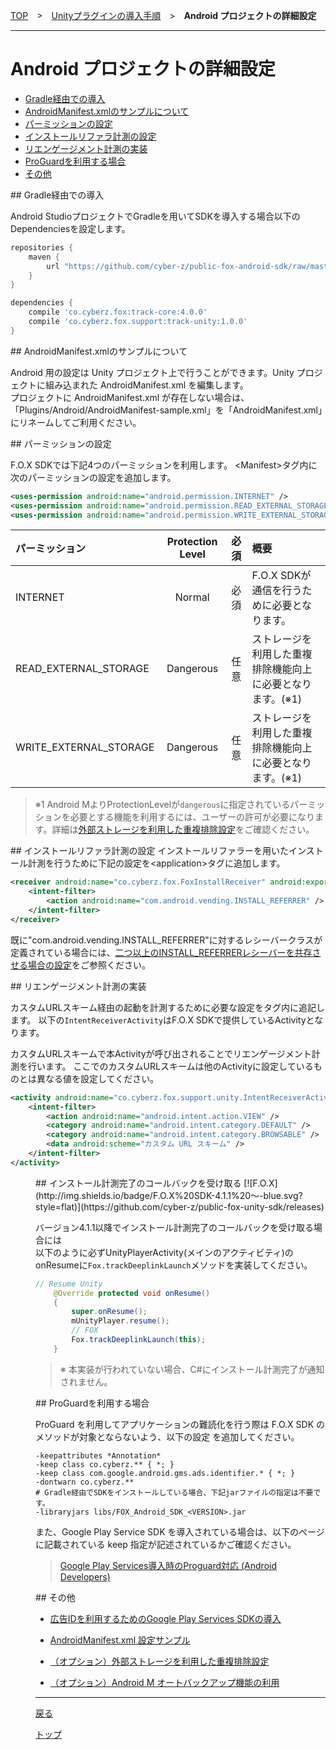 [TOP](../../../README.md)　>　[Unityプラグインの導入手順](../README.md)　>　**Android プロジェクトの詳細設定**

---

# Android プロジェクトの詳細設定

* [Gradle経由での導入](#install_by_gradle)
* [AndroidManifest.xmlのサンプルについて](#sample_manifest)
* [パーミッションの設定](#permission)
* [インストールリファラ計測の設定](#install_referrer)
* [リエンゲージメント計測の実装](#track_reengagement)
* [ProGuardを利用する場合](#proguard)
* [その他](#others)

<div id="install_by_gradle"></div>
## Gradle経由での導入

Android StudioプロジェクトでGradleを用いてSDKを導入する場合以下のDependenciesを設定します。

```groovy
repositories {
    maven {
        url "https://github.com/cyber-z/public-fox-android-sdk/raw/master/mavenRepo"
    }
}

dependencies {
    compile 'co.cyberz.fox:track-core:4.0.0'
    compile 'co.cyberz.fox.support:track-unity:1.0.0'
}
```


<div id="sample_manifest"></div>
## AndroidManifest.xmlのサンプルについて

Android 用の設定は Unity プロジェクト上で行うことができます。Unity プロジェクトに組み込まれた
AndroidManifest.xml を編集します。<br>プロジェクトに AndroidManifest.xml が存在しない場合は、 「Plugins/Android/AndroidManifest-sample.xml」を「AndroidManifest.xml」にリネームしてご利用ください。

<div id="permission"></div>
## パーミッションの設定

F.O.X SDKでは下記4つのパーミッションを利用します。
&lt;Manifest&gt;タグ内に次のパーミッションの設定を追加します。

```xml
<uses-permission android:name="android.permission.INTERNET" />
<uses-permission android:name="android.permission.READ_EXTERNAL_STORAGE" />
<uses-permission android:name="android.permission.WRITE_EXTERNAL_STORAGE" />
```

パーミッション|Protection Level|必須|概要
:---|:---:|:---:|:---
INTERNET|Normal|必須|F.O.X SDKが通信を行うために必要となります。
READ_EXTERNAL_STORAGE|Dangerous|任意|ストレージを利用した重複排除機能向上に必要となります。(※1)
WRITE_EXTERNAL_STORAGE|Dangerous|任意|ストレージを利用した重複排除機能向上に必要となります。(※1)

> ※1 Android MよりProtectionLevelが`dangerous`に指定されているパーミッションを必要とする機能を利用するには、ユーザーの許可が必要になります。詳細は[外部ストレージを利用した重複排除設定](./external_storage/README.md)をご確認ください。

<div id="install_referrer"></div>
## インストールリファラ計測の設定
インストールリファラーを用いたインストール計測を行うために下記の設定を&lt;application&gt;タグに追加します。

```xml
<receiver android:name="co.cyberz.fox.FoxInstallReceiver" android:exported="true">
	<intent-filter>
		<action android:name="com.android.vending.INSTALL_REFERRER" />
	</intent-filter>
</receiver>
```

既に"com.android.vending.INSTALL_REFERRER"に対するレシーバークラスが定義されている場合には、[二つ以上のINSTALL_REFERRERレシーバーを共存させる場合の設定](./install_referrer/README.md)をご参照ください。

<div id="track_reengagement"></div>
## リエンゲージメント計測の実装

カスタムURLスキーム経由の起動を計測するために必要な設定を<application>タグ内に追記します。
以下の`IntentReceiverActivity`はF.O.X SDKで提供しているActivityとなります。

カスタムURLスキームで本Activityが呼び出されることでリエンゲージメント計測を行います。
ここでのカスタムURLスキームは他のActivityに設定しているものとは異なる値を設定してください。

```xml
<activity android:name="co.cyberz.fox.support.unity.IntentReceiverActivity ">
	<intent-filter>
		<action android:name="android.intent.action.VIEW" />
		<category android:name="android.intent.category.DEFAULT" />
		<category android:name="android.intent.category.BROWSABLE" />
		<data android:scheme="カスタム URL スキーム" />
	</intent-filter>
</activity>
```

<dir id="receive_callback"></div>
## インストール計測完了のコールバックを受け取る
[![F.O.X](http://img.shields.io/badge/F.O.X%20SDK-4.1.1%20〜-blue.svg?style=flat)](https://github.com/cyber-z/public-fox-unity-sdk/releases)

バージョン4.1.1以降でインストール計測完了のコールバックを受け取る場合には<br>
以下のように必ずUnityPlayerActivity(メインのアクティビティ)のonResumeに`Fox.trackDeeplinkLaunch`メソッドを実装してください。

```java
// Resume Unity
	@Override protected void onResume()
	{
		super.onResume();
		mUnityPlayer.resume();
		// FOX
		Fox.trackDeeplinkLaunch(this);
	}
```

> ※ 本実装が行われていない場合、C#にインストール計測完了が通知されません。

<div id="proguard"></div>
## ProGuardを利用する場合

ProGuard を利用してアプリケーションの難読化を行う際は F.O.X SDK のメソッドが対象とならないよう、以下の設定 を追加してください。

```
-keepattributes *Annotation*
-keep class co.cyberz.** { *; }
-keep class com.google.android.gms.ads.identifier.* { *; }
-dontwarn co.cyberz.**
# Gradle経由でSDKをインストールしている場合、下記jarファイルの指定は不要です。
-libraryjars libs/FOX_Android_SDK_<VERSION>.jar

```

また、Google Play Service SDK を導入されている場合は、以下のぺージに記載されている keep 指定が記述されているかご確認ください。

> [Google Play Services導入時のProguard対応 (Android Developers)](https://developer.android.com/google/play-services/setup.html#Proguard)

<div id="others"></div>
## その他

* [広告IDを利用するためのGoogle Play Services SDKの導入](./google_play_services/README.md)

* [AndroidManifest.xml 設定サンプル](./config_android_manifest/AndroidManifest.xml)

* [（オプション）外部ストレージを利用した重複排除設定](./external_storage/README.md)

* [（オプション）Android M オートバックアップ機能の利用](./auto_backup/README.md)


---
[戻る](../README.md)

[トップ](../../../README.md)
